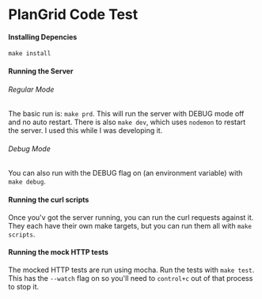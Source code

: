 # PlanGrid Code Test

#### Installing Depencies
`make install`

#### Running the Server

###### Regular Mode
The basic run is: `make prd`.  This will run the server with DEBUG mode off and no auto restart.  There is also `make dev`, which uses `nodemon` to restart the server.  I used this while I was developing it.

###### Debug Mode
You can also run with the DEBUG flag on (an environment variable) with `make debug`.

#### Running the curl scripts
Once you'v got the server running, you can run the curl requests against it.  They each have their own make targets, but you can run them all with `make scripts`.

#### Running the mock HTTP tests
The mocked HTTP tests are run using mocha.  Run the tests with `make test`.  This has the `--watch` flag on so you'll need to `control+c` out of that process to stop it.
